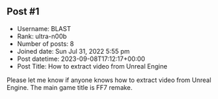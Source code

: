 ## Post #1
- Username: BLAST
- Rank: ultra-n00b
- Number of posts: 8
- Joined date: Sun Jul 31, 2022 5:55 pm
- Post datetime: 2023-09-08T17:12:17+00:00
- Post Title: How to extract video from Unreal Engine

Please let me know if anyone knows how to extract video from Unreal Engine. The main game title is FF7 remake.
